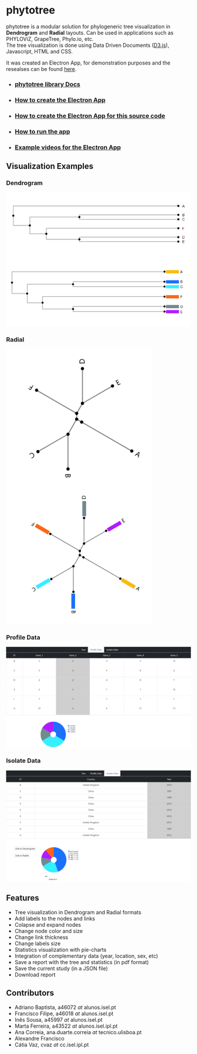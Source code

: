 # phytotree
phytotree is a modular solution for phylogeneric tree visualization
in **Dendrogram** and **Radial** layouts. Can be used in applications such as PHYLOViZ, GrapeTree, Phylo.io, etc.   
The tree visualization is done using Data Driven Documents ([D3.js](https://d3js.org/)), Javascript, HTML and CSS.

It was created an Electron App, for demonstration purposes and the resealses can be found [here](https://github.com/DIVA-IPL-Project/phytotree/releases/tag/1.1.1).

+ ### [phytotree library Docs](https://github.com/DIVA-IPL-Project/phytotree/blob/main/documentation/Info.md)
+ ### [How to create the Electron App](https://github.com/DIVA-IPL-Project/phytotree/blob/main/documentation/CreateElectronApp.md)
+ ### [How to create the Electron App for this source code](https://github.com/DIVA-IPL-Project/phytotree/blob/main/documentation/CreateElectronPhytotreeApp.md)
+ ### [How to run the app](https://github.com/DIVA-IPL-Project/phytotree/blob/main/documentation/RunElectronApp.md)
+ ### [Example videos for the Electron App](https://www.youtube.com/playlist?list=PLpJSLY0KODw329otPCvENcM4GEoEscxFX)

## Visualization Examples
### Dendrogram  

<img src="https://github.com/DIVA-IPL-Project/phytotree/blob/main/documentation/images/dendrogram.png">
<img src="https://github.com/DIVA-IPL-Project/phytotree/blob/main/documentation/images/dendrogram_isolates.png">

### Radial  
<p float="left">
 <img src="https://github.com/DIVA-IPL-Project/phytotree/blob/main/documentation/images/radial.png" width="400">
<img src="https://github.com/DIVA-IPL-Project/phytotree/blob/main/documentation/images/radial_isolates.png" width="400">
</p>

### Profile Data

<img src="https://github.com/DIVA-IPL-Project/phytotree/blob/main/documentation/images/profile_data_with_filter.png">

### Isolate Data

<img src="https://github.com/DIVA-IPL-Project/phytotree/blob/main/documentation/images/isolate_data_with_filter.png">

## Features
+ Tree visualization in Dendrogram and Radial formats
+ Add labels to the nodes and links
+ Colapse and expand nodes
+ Change node color and size
+ Change link thickness
+ Change labels size
+ Statistics visualization with pie-charts
+ Integration of complementary data (year, location, sex, etc)
+ Save a report with the tree and statistics (in pdf format)
+ Save the current study (in a JSON file)
+ Download report

## Contributors
+ Adriano Baptista, a46072 _at_ alunos.isel.pt
+ Francisco Filipe, a46018 _at_ alunos.isel.pt
+ Inês Sousa, a45997 _at_ alunos.isel.pt
+ Marta Ferreira, a43522 _at_ alunos.isel.ipl.pt
+ Ana Correia, ana.duarte.correia _at_ tecnico.ulisboa.pt
+ Alexandre Francisco
+ Cátia Vaz, cvaz _at_ cc.isel.ipl.pt
